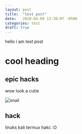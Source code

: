 ```yaml
---
layout: post
title:  "test post"
date:   2020-04-09 13:30:07 -0500
categories: test
draft: true
---
```


hello i am test post

# cool heading

## epic hacks

wow look a cutie

![snail](https://i.ytimg.com/vi/heUIg9cWHpw/maxresdefault.jpg)

## hack

linuks kali termux hakc :O